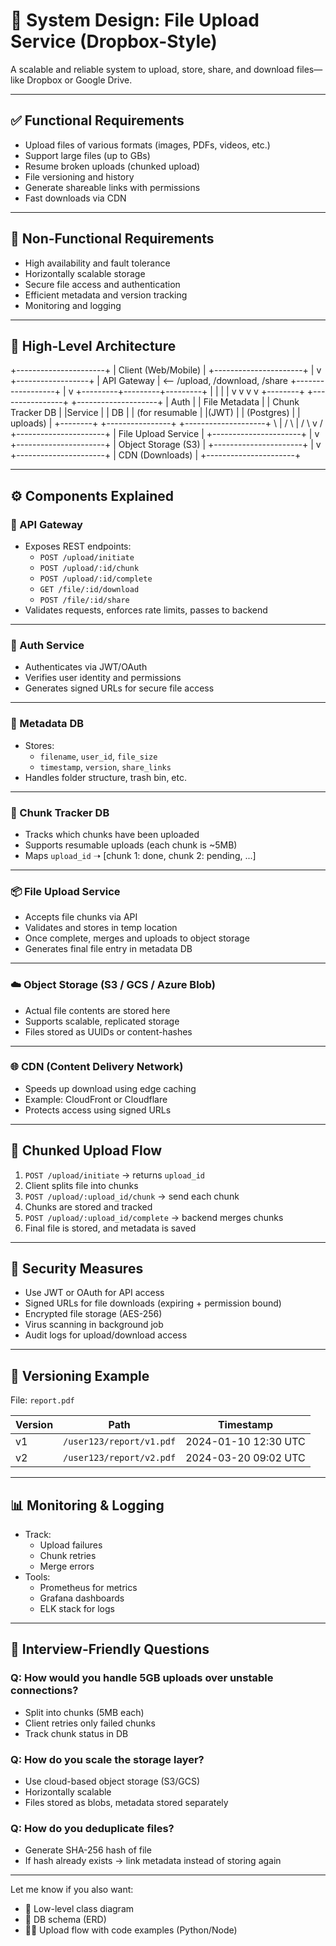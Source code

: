 # 📁 System Design: File Upload Service (Dropbox-Style)

A scalable and reliable system to upload, store, share, and download files—like Dropbox or Google Drive.

---

## ✅ Functional Requirements

- Upload files of various formats (images, PDFs, videos, etc.)
- Support large files (up to GBs)
- Resume broken uploads (chunked upload)
- File versioning and history
- Generate shareable links with permissions
- Fast downloads via CDN

---

## 🚫 Non-Functional Requirements

- High availability and fault tolerance
- Horizontally scalable storage
- Secure file access and authentication
- Efficient metadata and version tracking
- Monitoring and logging

---

## 🧱 High-Level Architecture

+----------------------+
|  Client (Web/Mobile) |
+----------------------+
            |
            v
     +------------------+
     |   API Gateway    |  <-- /upload, /download, /share
     +------------------+
            |
            v
+---------+---------+---------+
|      |           |         |
v      v           v         v
+--------+   +----------------+   +--------------------+
|  Auth  |   | File Metadata  |   |  Chunk Tracker DB  |
|Service |   |      DB        |   | (for resumable     |
|(JWT)   |   | (Postgres)     |   |  uploads)          |
+--------+   +----------------+   +--------------------+
            \         |         /
             \        |        /
              \       v       /
               +----------------------+
               |  File Upload Service |
               +----------------------+
                        |
                        v
               +----------------------+
               |  Object Storage (S3) |
               +----------------------+
                        |
                        v
               +----------------------+
               |   CDN (Downloads)    |
               +----------------------+


---

## ⚙️ Components Explained

### 📡 API Gateway
- Exposes REST endpoints:
  - `POST /upload/initiate`
  - `POST /upload/:id/chunk`
  - `POST /upload/:id/complete`
  - `GET /file/:id/download`
  - `POST /file/:id/share`
- Validates requests, enforces rate limits, passes to backend

---

### 🔐 Auth Service
- Authenticates via JWT/OAuth
- Verifies user identity and permissions
- Generates signed URLs for secure file access

---

### 🧠 Metadata DB
- Stores:
  - `filename`, `user_id`, `file_size`
  - `timestamp`, `version`, `share_links`
- Handles folder structure, trash bin, etc.

---

### 🧩 Chunk Tracker DB
- Tracks which chunks have been uploaded
- Supports resumable uploads (each chunk is ~5MB)
- Maps `upload_id` ➝ [chunk 1: done, chunk 2: pending, ...]

---

### 📦 File Upload Service
- Accepts file chunks via API
- Validates and stores in temp location
- Once complete, merges and uploads to object storage
- Generates final file entry in metadata DB

---

### ☁️ Object Storage (S3 / GCS / Azure Blob)
- Actual file contents are stored here
- Supports scalable, replicated storage
- Files stored as UUIDs or content-hashes

---

### 🌐 CDN (Content Delivery Network)
- Speeds up download using edge caching
- Example: CloudFront or Cloudflare
- Protects access using signed URLs

---

## 🔁 Chunked Upload Flow

1. `POST /upload/initiate` → returns `upload_id`
2. Client splits file into chunks
3. `POST /upload/:upload_id/chunk` → send each chunk
4. Chunks are stored and tracked
5. `POST /upload/:upload_id/complete` → backend merges chunks
6. Final file is stored, and metadata is saved

---

## 🧰 Security Measures

- Use JWT or OAuth for API access
- Signed URLs for file downloads (expiring + permission bound)
- Encrypted file storage (AES-256)
- Virus scanning in background job
- Audit logs for upload/download access

---

## 🔄 Versioning Example

File: `report.pdf`

| Version | Path                            | Timestamp           |
|---------|----------------------------------|----------------------|
| v1      | `/user123/report/v1.pdf`        | 2024-01-10 12:30 UTC |
| v2      | `/user123/report/v2.pdf`        | 2024-03-20 09:02 UTC |

---

## 📊 Monitoring & Logging

- Track:
  - Upload failures
  - Chunk retries
  - Merge errors
- Tools:
  - Prometheus for metrics
  - Grafana dashboards
  - ELK stack for logs

---

## 💬 Interview-Friendly Questions

### Q: How would you handle 5GB uploads over unstable connections?
- Split into chunks (5MB each)
- Client retries only failed chunks
- Track chunk status in DB

### Q: How do you scale the storage layer?
- Use cloud-based object storage (S3/GCS)
- Horizontally scalable
- Files stored as blobs, metadata stored separately

### Q: How do you deduplicate files?
- Generate SHA-256 hash of file
- If hash already exists → link metadata instead of storing again

---

Let me know if you also want:

- 🧱 Low-level class diagram
- 🧠 DB schema (ERD)
- 🧑‍💻 Upload flow with code examples (Python/Node)

